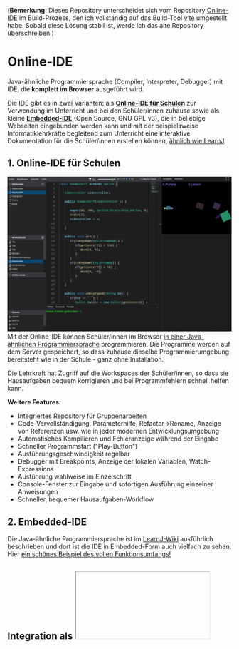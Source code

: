 (**Bemerkung**: Dieses Repository unterscheidet sich vom Repository [Online-IDE](https://github.com/martin-pabst/Online-IDE) im Build-Prozess, den ich vollständig auf das Build-Tool [vite](https://vitejs.dev/) umgestellt habe. Sobald diese Lösung stabil ist, werde ich das alte Repository überschreiben.)


# Online-IDE
Java-ähnliche Programmiersprache (Compiler, Interpreter, Debugger) mit IDE, die **komplett im Browser** ausgeführt wird.

Die IDE gibt es in zwei Varianten: als **[Online-IDE für Schulen](https://www.online-ide.de)** zur Verwendung im Unterricht und bei den Schüler/innen zuhause sowie als kleine **[Embedded-IDE](#2-embedded-ide)** (Open Source, GNU GPL v3), die in beliebige Webseiten eingebunden werden kann und mit der beispielsweise Informatiklehrkräfte begleitend zum Unterricht eine interaktive Dokumentation für die Schüler/innen erstellen können, [ähnlich wie LearnJ](https://www.learnj.de).

## 1. Online-IDE für Schulen
![Online-IDE](public/assets/graphics/Online-IDE.png)
Mit der Online-IDE können Schüler/innen im Browser [in einer Java-ähnlichen Programmiersprache](https://www.learnj.de/doku.php?id=unterschiede_zu_java:start) programmieren. Die Programme werden auf dem Server gespeichert, so dass zuhause dieselbe Programmierumgebung bereitsteht wie in der Schule - ganz ohne Installation.

Die Lehrkraft hat Zugriff auf die Workspaces der Schüler/innen, so dass sie Hausaufgaben bequem korrigieren und bei Programmfehlern schnell helfen kann.

**Weitere Features**:
  - Integriertes Repository für Gruppenarbeiten
  - Code-Vervollständigung, Parameterhilfe, Refactor->Rename, Anzeige von Referenzen usw. wie in jeder modernen Entwicklungsumgebung
  - Automatisches Kompilieren und Fehleranzeige während der Eingabe
  - Schneller Programmstart ("Play-Button")
  - Ausführungsgeschwindigkeit regelbar
  - Debugger mit Breakpoints, Anzeige der lokalen Variablen, Watch-Expressions
  - Ausführung wahlweise im Einzelschritt
  - Console-Fenster zur Eingabe und sofortigen Ausführung einzelner Anweisungen
  - Schneller, bequemer Hausaufgaben-Workflow


## 2. Embedded-IDE
Die Java-ähnliche Programmiersprache ist im [LearnJ-Wiki](https://www.learnj.de) ausführlich beschrieben und dort ist die IDE in Embedded-Form auch vielfach zu sehen. Hier [ein schönes Beispiel des vollen Funktionsumfangs!](https://www.learnj.de/doku.php?id=api:documentation:grafik:animation#beispiel_4feuerwerk)

## Integration als <iframe> in Moodle
Mehr dazu [auf dieser Seite.](https://www.embed.learnj.de/createwrapper.html) 

## Integration in eigene Webseiten
Nach dem Checkout des Repository können Sie den dist-Ordner mit den fertigen Programmdateien erstellen mittels:
```
    npm install
    npm run build
```

Benötigt werden
  - dist/assets/fonts
  - dist/assets/graphics
  - dist/assets/mp3
  - dist/lib
  - dist/online-ide-embedded.css
  - dist/online-ide-embedded.js

Im Header der Webseite müssen die verwendeten Bibliotheken geladen werden:
```html
<head>
    <meta charset='utf-8'>
    <title>Embedded-Test</title>
    <meta name='viewport' content='width=device-width, initial-scale=1'>

    <link rel="preload" href="lib/monaco-editor/dev/vs/editor/editor.main.js" as="script">
    <link rel="preload" href="lib/monaco-editor/dev/vs/editor/editor.main.nls.de.js" as="script">

    <link rel='stylesheet' type='text/css' media='screen' href='assets/fonts/fonts.css'>
    
    <script src="lib/p5.js/p5.js"></script>    
    <script src="lib/pako/pako.js"></script>
    <script src="lib/jszip/jszip.js"></script>
    <script src="lib/upng/UPNG.js"></script>

    <script src="lib/markdownit/markdownit.min.js"></script>
    <script src="lib/monaco-editor/dev/vs/loader.js"></script>
    <script src="lib/howler/howler.core.min.js"></script>

    <script type="module" crossorigin src="/online-ide-embedded.js"></script>
    <link rel="stylesheet" href="/online-ide-embedded.css">

</head>
```

Die Bestandteile des verwendeten Monaco Editors werden dynamisch aus dem Unterverzeichnis `window.javaOnlineDir + window.monacoEditorPath`nachgeladen, das Spritesheet aus dem Verzeichnis `window.javaOnlineDir + "assets/graphics"`. Der Defaultwert von `window.javaOnlineDir` ist "", der Defaultwert von `window.monacoEditorPath` ist `"lib/monaco-editor/dev/vs"`.
  

Alle divs innerhalb des `<body>`-Elements, die die Klasse `java-online` tragen, werden nach dem `DOMContentLoaded`-Event automatisch in Embedded-IDEs umgewandelt. Die Java-Quelltexte werden in `<script>`-Tags innerhalb der divs verpackt. 

### Minimal-Beispiel
```html
<div class="java-online" style="width: calc(100% - 10px); height: 150px; margin-left: 5px"
data-java-online="{
    'id': 'Beispiel_1',
    'withBottomPanel': false
}">

<script type="text/plain" title="Test1">
for(int i = 0; i < 10; i++){
    println("Das ist Zeile " + (i + 1));
}
</script>

</div>
```
Dieses Beispiel erscheint so im Browser:
![Beispiel 1](public/assets/graphics/Beispiel_1.png)

### Beispiel mit Dateiliste, Console, Fehlerliste und Tipp
```html
<div class="java-online" style="width: 80%; height: 400px; margin-left: 5px" 
data-java-online="{
    'id': 'Vererbung_Beispiel_1',  
    'withBottomPanel': true, 
    'withFileList': true,
    'withPCode': true,
    'withConsole': true,
    'withErrorList': true,
    'speed': 'max'
}">

<script type="text/plain" title="Hauptprogramm.java">
World w = new World();
new Quadrat(40, 20, 300);
</script>

<script type="text/plain" title="Quadrat.java">
class Quadrat extends Rectangle {
    public Quadrat(double left, double top, double width){
        super(left, top, width, width); 
    }
}
</script>

<script type="text/plain" title="Tipp" data-type="hint">
## Tipp:
Tipps werden in einer einfachen Markdown-Syntax 
verfasst, die **Fettschrift** u.ä. ermöglicht, aber
 auch Syntax-Highlighting im Fließtext (``class Quadrat extends Rectangle { }``) 
 und in ganzen Absätzen:
/```  (den / weglassen!)
double v = Math.random()*8 + 2; // Betrag der Geschwindigkeit zwischen 2 und 10
double w = Math.random()*2*Math.PI; // Winkel zwischen 0 und 2*PI
vx = v * Math.cos(w);
vy = v * Math.sin(w);
/``` (den / weglassen!)            
</script>

</div>
```
Dieses Beispiel erscheint so im Browser:
![Beispiel 2](public/assets/graphics/Beispiel_2.png)

### Das Attribut data-java-online
Im Attribut `data-java-online` kann die Embedded-IDE konfiguriert werden:
```javascript
data-java-online="{
    'id': 'Vererbung_Beispiel_1',   // eindeutige id je URL und Embedded-IDE in der IndexedDB des Browsers  
    'withBottomPanel': true,        // mit unterem Panel 
    'withFileList': true,           // falls mit unterem Panel: mit/ohne Dateiliste links
    'withPCode': true,              // falls mit unterem Panel: mit/ohne PCode-Tab
    'withConsole': true,            // falls mit unterem Panel: mit/ohne Console-Tab
    'withErrorList': true,          // falls mit unterem Panel: mit/ohne Fehlerliste
    'speed': 20000                  // Geschwindigkeit in Steps/s oder 'max'
}"
```
Ändert ein Benutzer den angezeigten Quelltext in einer Embedded-IDE, so werden die Änderungen in der IndexedDB des Browsers gespeichert. Ruft der Benutzer dieselbe Seite später mit demselben Browser erneut auf, so erscheinen seine Änderungen wieder. Rechts unten im Editor-Bereich erscheint zusätzlich ein Button "Code-Reset". Ein Klick darauf stellt den ursprünglichen Quelltext wieder her.
